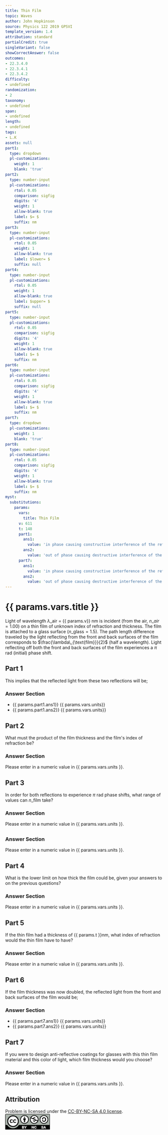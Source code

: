 ```yaml
---
title: Thin Film
topic: Waves
author: John Hopkinson
source: Physics 122 2019 GPSVI
template_version: 1.4
attribution: standard
partialCredit: true
singleVariant: false
showCorrectAnswer: false
outcomes:
- 22.3.4.0
- 22.3.4.1
- 22.3.4.2
difficulty:
- undefined
randomization:
- 2
taxonomy:
- undefined
span:
- undefined
length:
- undefined
tags:
- L.K
assets: null
part1:
  type: dropdown
  pl-customizations:
    weight: 1
    blank: 'true'
part2:
  type: number-input
  pl-customizations:
    rtol: 0.05
    comparison: sigfig
    digits: '4'
    weight: 1
    allow-blank: true
    label: $= $
    suffix: nm
part3:
  type: number-input
  pl-customizations:
    rtol: 0.05
    weight: 1
    allow-blank: true
    label: $lower= $
    suffix: null
part4:
  type: number-input
  pl-customizations:
    rtol: 0.05
    weight: 1
    allow-blank: true
    label: $upper= $
    suffix: null
part5:
  type: number-input
  pl-customizations:
    rtol: 0.05
    comparison: sigfig
    digits: '4'
    weight: 1
    allow-blank: true
    label: $= $
    suffix: nm
part6:
  type: number-input
  pl-customizations:
    rtol: 0.05
    comparison: sigfig
    digits: '4'
    weight: 1
    allow-blank: true
    label: $= $
    suffix: nm
part7:
  type: dropdown
  pl-customizations:
    weight: 1
    blank: 'true'
part8:
  type: number-input
  pl-customizations:
    rtol: 0.05
    comparison: sigfig
    digits: '4'
    weight: 1
    allow-blank: true
    label: $= $
    suffix: nm
myst:
  substitutions:
    params:
      vars:
        title: Thin Film
      v: 611
      t: 148
      part1:
        ans1:
          value: 'in phase causing constructive interference of the reflected light. '
        ans2:
          value: 'out of phase causing destructive interference of the reflected light. '
      part7:
        ans1:
          value: 'in phase causing constructive interference of the reflected light. '
        ans2:
          value: 'out of phase causing destructive interference of the reflected light. '
---
```

# {{ params.vars.title }}
Light of wavelength $\lambda\_{\text{air}}$ = {{ params.v}} nm is incident (from the air, $n\_{air} = 1.00$) on a thin film of unknown index of refraction and thickness. The film is attached to a glass surface ($n\_{\text{glass}} = 1.5$).  The path length difference traveled by the light reflecting from the front and back surfaces of the film corresponds to $\frac{\lambda\_{\text{film}}}{2}$ (half a wavelength). Light reflecting off both the front and back surfaces of the film experiences a $\pi$ rad (initial) phase shift.

## Part 1

This implies that the reflected light from these two reflections will be;

### Answer Section

- {{ params.part1.ans1}} {{ params.vars.units}}
- {{ params.part1.ans2}} {{ params.vars.units}}

## Part 2

What must the product of the film thickness and the film's index of refraction be?

### Answer Section

Please enter in a numeric value in {{ params.vars.units }}.

## Part 3

In order for both reflections to experience $\pi$ rad phase shifts, what range of values can $n\_{\text{film}}$ take?

### Answer Section

Please enter in a numeric value in {{ params.vars.units }}.

## 

### Answer Section

Please enter in a numeric value in {{ params.vars.units }}.

## Part 4

What is the lower limit on how thick the film could be, given your answers to on the previous questions?

### Answer Section

Please enter in a numeric value in {{ params.vars.units }}.

## Part 5

If the thin film had a thickness of {{ params.t }}nm, what index of refraction would the thin film have to have?

### Answer Section

Please enter in a numeric value in {{ params.vars.units }}.

## Part 6

If the film thickness was now doubled, the reflected light from the front and back surfaces of the film would be;

### Answer Section

- {{ params.part7.ans1}} {{ params.vars.units}}
- {{ params.part7.ans2}} {{ params.vars.units}}

## Part 7

If you were to design anti-reflective coatings for glasses with this thin film material and this color of light, which film thickness would you choose?

### Answer Section

Please enter in a numeric value in {{ params.vars.units }}.

## Attribution

Problem is licensed under the [CC-BY-NC-SA 4.0 license](https://creativecommons.org/licenses/by-nc-sa/4.0/).<br> ![The Creative Commons 4.0 license requiring attribution-BY, non-commercial-NC, and share-alike-SA license.](https://raw.githubusercontent.com/firasm/bits/master/by-nc-sa.png)